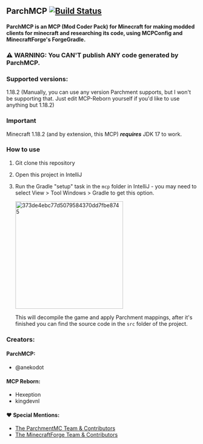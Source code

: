 ## ParchMCP [![Build Status](https://github.com/anekodot/ParchMCP/workflows/Java%20CI/badge.svg)](https://github.com/anekodot/ParchMCP/actions?workflow=Java+CI)

#### ParchMCP is an MCP (Mod Coder Pack) for Minecraft for making modded clients for minecraft and researching its code, using MCPConfig and MinecraftForge's ForgeGradle.

### :warning: WARNING: You **CAN'T** publish ANY code generated by ParchMCP.

### Supported versions:
1.18.2 (Manually, you can use any version Parchment supports, but I won't be supporting that. Just edit MCP-Reborn yourself if you'd like to use anything but 1.18.2)

### Important
Minecraft 1.18.2 (and by extension, this MCP) ***requires*** JDK 17 to work.

### How to use
1. Git clone this repository
2. Open this project in IntelliJ
3. Run the Gradle "setup" task in the `mcp` folder in IntelliJ - you may need to select View > Tool Windows > Gradle to get this option.

    <img width="284" alt="373de4ebc77d5079584370dd7fbe8745" src="https://user-images.githubusercontent.com/4052647/46925924-71b7b680-d026-11e8-9c29-e3ed2e43f810.png">

    This will decompile the game and apply Parchment mappings, after it's finished you can find the source code in the `src` folder of the project.

### Creators:
#### ParchMCP:
* @anekodot

#### MCP Reborn:
* Hexeption
* kingdevnl

#### ❤ Special Mentions:
* [The ParchmentMC Team & Contributors](https://parchmentmc.org/)
* [The MinecraftForge Team & Contributors](https://minecraftforge.net/)


